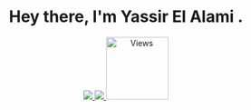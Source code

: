 ###
<h1 align="center">Hey there, I'm Yassir El Alami .</h1>
<div align="center">
 <a href='href="https://linkedin.com/in/yassir-elalami" target="_blank"'>
  <img src='https://img.shields.io/badge/Yassir_Elalami-0077B5?style=for-the-badge&logo=linkedin&logoColor=white'/>
 </a>
  <a href='https://twitter.com/yassiralamidev' target="_blank"'>
  <img src='https://img.shields.io/badge/yassiralamidev-1DA1F2?style=for-the-badge&logo=twitter&logoColor=white'/>
   </a>
 <img src="https://komarev.com/ghpvc/?username=yassiralamidev&label=Profile%20views&color=0e75b6&style=plastic" alt="Views" width="110px" /> 
</div>

<!--<br>

* 📫 : yassiralamidev@gmail.com
* Where you can find me 👀 :
  * Linkedin: [Yassir EL ALAMI](https://www.linkedin.com/in/yassir-elalami/)
  * Twitter: [@yassiralamidev](https://twitter.com/yassiralamidev)

    
-->
